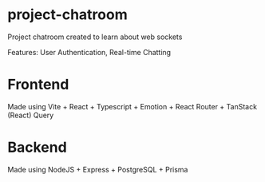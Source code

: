 # project-chatroom

Project chatroom created to learn about web sockets 

Features: User Authentication, Real-time Chatting

# Frontend

Made using Vite + React + Typescript + Emotion + React Router + TanStack (React) Query

# Backend

Made using NodeJS + Express + PostgreSQL + Prisma